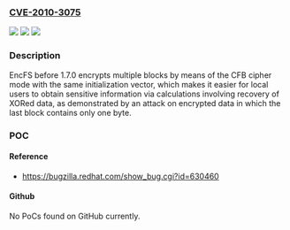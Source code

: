### [CVE-2010-3075](https://cve.mitre.org/cgi-bin/cvename.cgi?name=CVE-2010-3075)
![](https://img.shields.io/static/v1?label=Product&message=n%2Fa&color=blue)
![](https://img.shields.io/static/v1?label=Version&message=n%2Fa&color=blue)
![](https://img.shields.io/static/v1?label=Vulnerability&message=n%2Fa&color=brighgreen)

### Description

EncFS before 1.7.0 encrypts multiple blocks by means of the CFB cipher mode with the same initialization vector, which makes it easier for local users to obtain sensitive information via calculations involving recovery of XORed data, as demonstrated by an attack on encrypted data in which the last block contains only one byte.

### POC

#### Reference
- https://bugzilla.redhat.com/show_bug.cgi?id=630460

#### Github
No PoCs found on GitHub currently.

